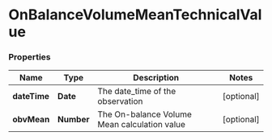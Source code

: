 # OnBalanceVolumeMeanTechnicalValue

### Properties
Name | Type | Description | Notes
------------ | ------------- | ------------- | -------------
**dateTime** | **Date** | The date_time of the observation | [optional] 
**obvMean** | **Number** | The On-balance Volume Mean calculation value | [optional] 



